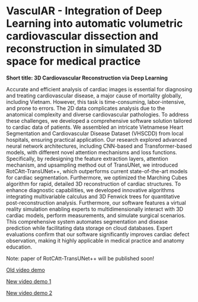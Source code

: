 # VasculAR - Integration of Deep Learning into automatic volumetric cardiovascular dissection and reconstruction in simulated 3D space for medical practice

**Short title: 3D Cardiovascular Reconstruction via Deep Learning**

Accurate and efficient analysis of cardiac images is essential for diagnosing and treating cardiovascular disease, a major cause of mortality globally, including Vietnam. However, this task is time-consuming, labor-intensive, and prone to errors. The 2D data complicates analysis due to the anatomical complexity and diverse cardiovascular pathologies. To address these challenges, we developed a comprehensive software solution tailored to cardiac data of patients. We assembled an intricate Vietnamese Heart Segmentation and Cardiovascular Disease Dataset (VHSCDD) from local hospitals, ensuring practical application. Our research explored advanced neural network architectures, including CNN-based and Transformer-based models, with different novel attention mechanisms and loss functions. Specifically, by redesigning the feature extraction layers, attention mechanism, and upsampling method out of TransUNet, we introduced RotCAtt-TransUNet++, which outperforms current state-of-the-art models for cardiac segmentation. Furthermore, we optimized the Marching Cubes algorithm for rapid, detailed 3D reconstruction of cardiac structures. To enhance diagnostic capabilities, we developed innovative algorithms integrating multivariable calculus and 3D Fenwick trees for quantitative post-reconstruction analysis. Furthermore, our software features a virtual reality simulation enabling experts to multidimensionally interact with 3D cardiac models, perform measurements, and simulate surgical scenarios. This comprehensive system automates segmentation and disease prediction while facilitating data storage on cloud databases. Expert evaluations confirm that our software significantly improves cardiac defect observation, making it highly applicable in medical practice and anatomy education.


Note: paper of RotCAtt-TransUNet++ will be published soon!

[Old video demo](https://youtu.be/fm9QD1Xxpp0)

[New video demo 1](https://youtu.be/6VeMSu0EKDk)

[New video demo 2](https://youtu.be/RHZaBJbeGSw?si=XaRYEvbEwq8msBvA)


